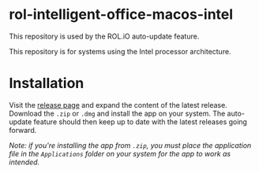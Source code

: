 # rol-intelligent-office-macos-intel

This repository is used by the ROL.iO auto-update feature.

This repository is for systems using the Intel processor architecture.

# Installation

Visit the [release page](https://github.com/rolergo/rol-intelligent-office-macos-intel/releases) and expand the content of the latest release. Download the `.zip` or `.dmg` and install the app on your system. The auto-update feature should then keep up to date with the latest releases going forward.

_Note: if you're installing the app from `.zip`, you must place the application file in the `Applications` folder on your system for the app to work as intended._
